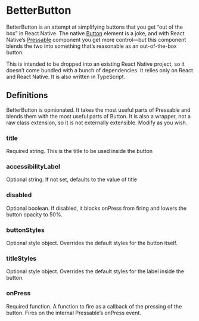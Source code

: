 # BetterButton
BetterButton is an attempt at simplifying buttons that you get “out of the box” in React Native. The native [Button](https://reactnative.dev/docs/button) element is a joke, and with React Native’s [Pressable](https://reactnative.dev/docs/pressable) component you get more control—but this component blends the two into something that’s reasonable as an out-of-the-box button.

This is intended to be dropped into an existing React Native project, so it doesn’t come bundled with a bunch of dependencies. It relies only on React and React Native. It is also written in TypeScript.

## Definitions
BetterButton is opinionated. It takes the most useful parts of Pressable and blends them with the most useful parts of Button. It is also a wrapper, not a raw class extension, so it is not externally extensible. Modify as you wish.

### title
Required string. This is the title to be used inside the button

### accessibilityLabel
Optional string. If not set, defaults to the value of title

### disabled
Optional boolean. If disabled, it blocks onPress from firing and lowers the button opacity to 50%.

### buttonStyles
Optional style object. Overrides the default styles for the button itself.

### titleStyles
Optional style object. Overrides the default styles for the label inside the button.

### onPress
Required function. A function to fire as a callback of the pressing of the button. Fires on the internal Pressable’s onPress event.
